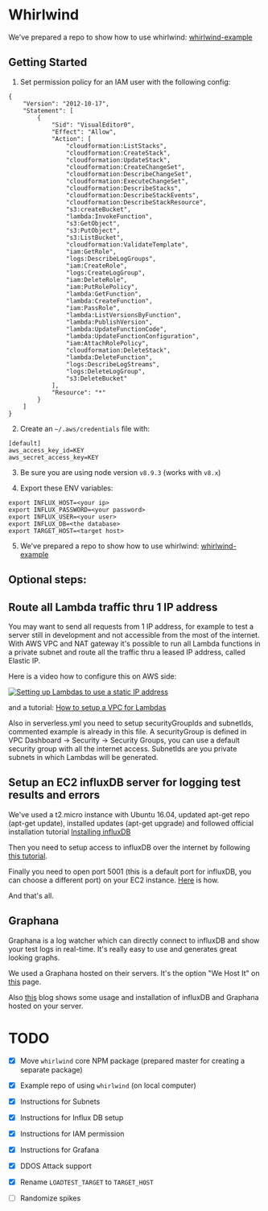 # Whirlwind

We've prepared a repo to show how to use whirlwind: [whirlwind-example](https://github.com/xolvio/whirlwind-example)

## Getting Started

1. Set permission policy for an IAM user with the following config:

```
{
    "Version": "2012-10-17",
    "Statement": [
        {
            "Sid": "VisualEditor0",
            "Effect": "Allow",
            "Action": [
                "cloudformation:ListStacks",
                "cloudformation:CreateStack",
                "cloudformation:UpdateStack",
                "cloudformation:CreateChangeSet",
                "cloudformation:DescribeChangeSet",
                "cloudformation:ExecuteChangeSet",
                "cloudformation:DescribeStacks",
                "cloudformation:DescribeStackEvents",
                "cloudformation:DescribeStackResource",
                "s3:createBucket",
                "lambda:InvokeFunction",
                "s3:GetObject",
                "s3:PutObject",
                "s3:ListBucket",
                "cloudformation:ValidateTemplate",
                "iam:GetRole",
                "logs:DescribeLogGroups",
                "iam:CreateRole",
                "logs:CreateLogGroup",
                "iam:DeleteRole",
                "iam:PutRolePolicy",
                "lambda:GetFunction",
                "lambda:CreateFunction",
                "iam:PassRole",
                "lambda:ListVersionsByFunction",
                "lambda:PublishVersion",
                "lambda:UpdateFunctionCode",
                "lambda:UpdateFunctionConfiguration",
                "iam:AttachRolePolicy",
                "cloudformation:DeleteStack",
                "lambda:DeleteFunction",
                "logs:DescribeLogStreams",
                "logs:DeleteLogGroup",
                "s3:DeleteBucket"
            ],
            "Resource": "*"
        }
    ]
}
```

2. Create an `~/.aws/credentials` file with:
```
[default]
aws_access_key_id=KEY
aws_secret_access_key=KEY
```

3. Be sure you are using node version `v8.9.3` (works with `v8.x`)

4. Export these ENV variables:
```
export INFLUX_HOST=<your ip>
export INFLUX_PASSWORD=<your password>
export INFLUX_USER=<your user>
export INFLUX_DB=<the database>
export TARGET_HOST=<target host>
```

5. We've prepared a repo to show how to use whirlwind: [whirlwind-example](https://github.com/xolvio/whirlwind-example)

## Optional steps:

## Route all Lambda traffic thru 1 IP address
You may want to send all requests from 1 IP address, for example to test a server still in development and not accessible from the most of the internet. With AWS VPC and NAT gateway it's possible to run all Lambda functions in a private subnet and route all the traffic thru a leased IP address, called Elastic IP.

Here is a video how to configure this on AWS side:

[![Setting up Lambdas to use a static IP address](http://img.youtube.com/vi/JcRKdEP94jM/0.jpg)](http://www.youtube.com/watch?v=JcRKdEP94jM "AWS Knowledge Center Videos: How do I use AWS Lambda in a VPC?")

and a tutorial:
[How to setup a VPC for Lambdas](https://docs.aws.amazon.com/vpc/latest/userguide/VPC_Scenario2.html "How to setup a VPC for Lambdas")

Also in serverless.yml you need to setup securityGroupIds and subnetIds, commented example is already in this file. A securityGroup is defined in VPC Dashboard -> Security -> Security Groups, you can use a default security group with all the internet access. SubnetIds are you private subnets in which Lambdas will be generated.

## Setup an EC2 influxDB server for logging test results and errors
We've used a t2.micro instance with Ubuntu 16.04, updated apt-get repo (apt-get update), installed updates (apt-get upgrade) and followed official installation tutorial [Installing influxDB](https://docs.influxdata.com/influxdb/v1.6/introduction/installation/#installing-influxdb-oss "Installing influxDB")

Then you need to setup access to influxDB over the internet by following [this tutorial](https://docs.influxdata.com/influxdb/v1.6/administration/authentication_and_authorization/ "Authentication and authorisation").

Finally you need to open port 5001 (this is a default port for influxDB, you can choose a different port) on your EC2 instance. [Here](https://docs.aws.amazon.com/AWSEC2/latest/UserGuide/authorizing-access-to-an-instance.html "Opening port on EC2 for influxDB") is how.

And that's all.

## Graphana
Graphana is a log watcher which can directly connect to influxDB and show your test logs in real-time. It's really easy to use and generates great looking graphs.

We used a Graphana hosted on their servers. It's the option "We Host It" on [this](https://grafana.com/get "Get Graphana") page.

Also [this](http://www.andremiller.net/content/grafana-and-influxdb-quickstart-on-ubuntu "Setting up influxDB") blog shows some usage and installation of influxDB and Graphana hosted on your server.

# TODO
* [x] Move `whirlwind` core NPM package (prepared master for creating a separate package)
* [x] Example repo of using `whirlwind` (on local computer)
* [x] Instructions for Subnets
* [x] Instructions for Influx DB setup
* [x] Instructions for IAM permission
* [x] Instructions for Grafana
* [x] DDOS Attack support
* [x] Rename `LOADTEST_TARGET` to `TARGET_HOST`
* [ ] Randomize spikes

